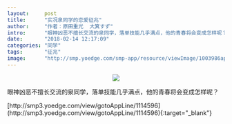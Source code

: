 ```yaml
---
layout:     post
title:      "实况泉同学的恋爱征兆"
author:     "作者：原田重光  大箕すず"
intro:      "眼神凶恶不擅长交流的泉同学，落单技能几乎满点，他的青春将会变成怎样呢？"
date:       "2018-02-14 12:17:09"
categories: "同学"
tags:       "征兆"
image:      "http://smp.yoedge.com/smp-app/resource/viewImage/1003986appline.png"
---
```

<div style="text-align: center">
<p><img src="http://smp.yoedge.com/smp-app/resource/viewImage/1003986appline.png"/></p>
</div>
<p class="post-meta">
<span>眼神凶恶不擅长交流的泉同学，落单技能几乎满点，他的青春将会变成怎样呢？</span>
</p>
[http://smp3.yoedge.com/view/gotoAppLine/1114596](http://smp3.yoedge.com/view/gotoAppLine/1114596){:target="_blank"}


